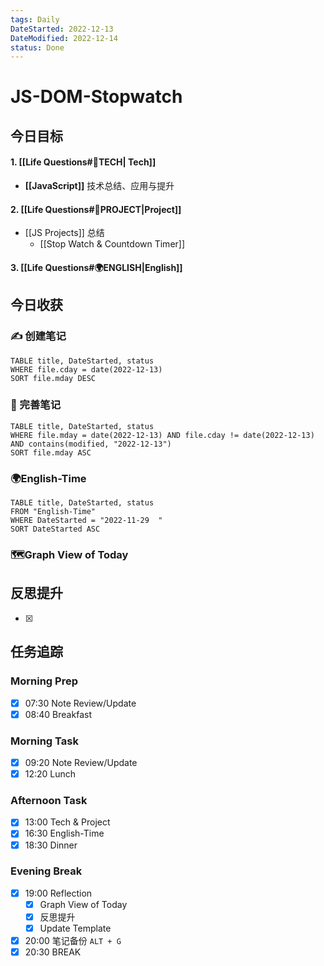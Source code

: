 ```yaml
---
tags: Daily
DateStarted: 2022-12-13
DateModified: 2022-12-14
status: Done
---
```


# JS-DOM-Stopwatch

## 今日目标

#### 1. [[Life Questions#🚀TECH| Tech]]

- **[[JavaScript]]** 技术总结、应用与提升

#### 2. [[Life Questions#🚀PROJECT|Project]]

- [[JS Projects]] 总结
  - [[Stop Watch & Countdown Timer]]

#### 3. [[Life Questions#🌍ENGLISH|English]]

## 今日收获

### ✍️ 创建笔记

```dataview
TABLE title, DateStarted, status
WHERE file.cday = date(2022-12-13)
SORT file.mday DESC
```

### 📝 完善笔记

```dataview
TABLE title, DateStarted, status
WHERE file.mday = date(2022-12-13) AND file.cday != date(2022-12-13) AND contains(modified, "2022-12-13")
SORT file.mday ASC
```

### 🌍English-Time

```dataview
TABLE title, DateStarted, status
FROM "English-Time"
WHERE DateStarted = "2022-11-29  "
SORT DateStarted ASC
```

### 🗺️Graph View of Today

## 反思提升

- [x]

## 任务追踪

### Morning Prep

- [x] 07:30 Note Review/Update
- [x] 08:40 Breakfast

### Morning Task

- [x] 09:20 Note Review/Update
- [x] 12:20 Lunch

### Afternoon Task

- [x] 13:00 Tech & Project
- [x] 16:30 English-Time
- [x] 18:30 Dinner

### Evening Break

- [x] 19:00 Reflection
  - [x] Graph View of Today
  - [x] 反思提升
  - [x] Update Template
- [x] 20:00 笔记备份 `ALT + G`
- [x] 20:30 BREAK
